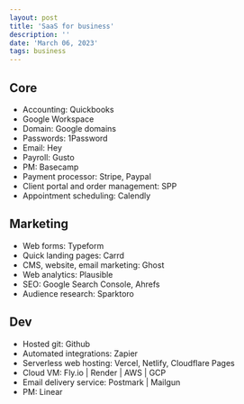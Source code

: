 ```yaml
---
layout: post
title: 'SaaS for business'
description: ''
date: 'March 06, 2023'
tags: business
---
```


## Core

- Accounting: Quickbooks
- Google Workspace
- Domain: Google domains
- Passwords: 1Password
- Email: Hey
- Payroll: Gusto
- PM: Basecamp
- Payment processor: Stripe, Paypal
- Client portal and order management: SPP
- Appointment scheduling: Calendly


## Marketing

- Web forms: Typeform
- Quick landing pages: Carrd
- CMS, website, email marketing: Ghost
- Web analytics: Plausible
- SEO: Google Search Console, Ahrefs
- Audience research: Sparktoro


## Dev

- Hosted git: Github
- Automated integrations: Zapier
- Serverless web hosting: Vercel, Netlify, Cloudflare Pages
- Cloud VM: Fly.io | Render | AWS | GCP
- Email delivery service: Postmark | Mailgun
- PM: Linear
